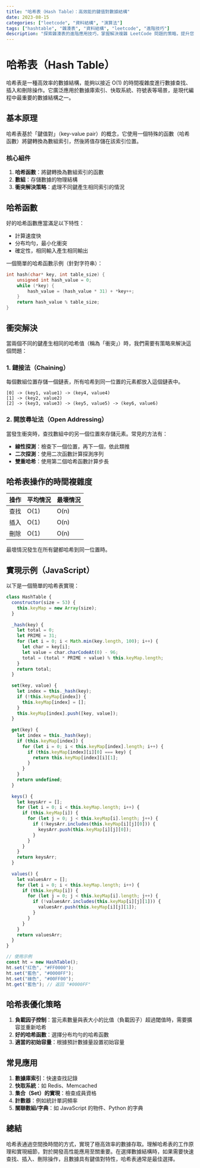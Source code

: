 ```yaml
---
title: "哈希表（Hash Table）：高效能的鍵值對數據結構"
date: 2023-08-15
categories: ["leetcode", "資料結構", "演算法"]
tags: ["hashtable", "雜湊表", "資料結構", "leetcode", "進階技巧"]
description: "探索雜湊表的進階應用技巧，掌握解決複雜 LeetCode 問題的策略，提升您的算法解題能力。"
---
```


# 哈希表（Hash Table）

哈希表是一種高效率的數據結構，能夠以接近 O(1) 的時間複雜度進行數據查找、插入和刪除操作。它廣泛應用於數據庫索引、快取系統、符號表等場景，是現代編程中最重要的數據結構之一。

## 基本原理

哈希表基於「鍵值對」（key-value pair）的概念，它使用一個特殊的函數（哈希函數）將鍵轉換為數組索引，然後將值存儲在該索引位置。

### 核心組件

1. **哈希函數**：將鍵轉換為數組索引的函數
2. **數組**：存儲數據的物理結構
3. **衝突解決策略**：處理不同鍵產生相同索引的情況

## 哈希函數

好的哈希函數應當滿足以下特性：
- 計算速度快
- 分布均勻，最小化衝突
- 確定性，相同輸入產生相同輸出

一個簡單的哈希函數示例（針對字符串）：

```c
int hash(char* key, int table_size) {
    unsigned int hash_value = 0;
    while (*key) {
        hash_value = (hash_value * 31) + *key++;
    }
    return hash_value % table_size;
}
```

## 衝突解決

當兩個不同的鍵產生相同的哈希值（稱為「衝突」）時，我們需要有策略來解決這個問題：

### 1. 鏈接法（Chaining）

每個數組位置存儲一個鏈表，所有哈希到同一位置的元素都放入這個鏈表中。

```
[0] -> (key1, value1) -> (key4, value4)
[1] -> (key2, value2)
[2] -> (key3, value3) -> (key5, value5) -> (key6, value6)
```

### 2. 開放尋址法（Open Addressing）

當發生衝突時，查找數組中的另一個位置來存儲元素。常見的方法有：

- **線性探測**：檢查下一個位置，再下一個，依此類推
- **二次探測**：使用二次函數計算探測序列
- **雙重哈希**：使用第二個哈希函數計算步長

## 哈希表操作的時間複雜度

| 操作 | 平均情況 | 最壞情況 |
|------|----------|----------|
| 查找 | O(1)     | O(n)     |
| 插入 | O(1)     | O(n)     |
| 刪除 | O(1)     | O(n)     |

最壞情況發生在所有鍵都哈希到同一位置時。

## 實現示例（JavaScript）

以下是一個簡單的哈希表實現：

```javascript
class HashTable {
  constructor(size = 53) {
    this.keyMap = new Array(size);
  }
  
  _hash(key) {
    let total = 0;
    let PRIME = 31;
    for (let i = 0; i < Math.min(key.length, 100); i++) {
      let char = key[i];
      let value = char.charCodeAt(0) - 96;
      total = (total * PRIME + value) % this.keyMap.length;
    }
    return total;
  }
  
  set(key, value) {
    let index = this._hash(key);
    if (!this.keyMap[index]) {
      this.keyMap[index] = [];
    }
    this.keyMap[index].push([key, value]);
  }
  
  get(key) {
    let index = this._hash(key);
    if (this.keyMap[index]) {
      for (let i = 0; i < this.keyMap[index].length; i++) {
        if (this.keyMap[index][i][0] === key) {
          return this.keyMap[index][i][1];
        }
      }
    }
    return undefined;
  }
  
  keys() {
    let keysArr = [];
    for (let i = 0; i < this.keyMap.length; i++) {
      if (this.keyMap[i]) {
        for (let j = 0; j < this.keyMap[i].length; j++) {
          if (!keysArr.includes(this.keyMap[i][j][0])) {
            keysArr.push(this.keyMap[i][j][0]);
          }
        }
      }
    }
    return keysArr;
  }
  
  values() {
    let valuesArr = [];
    for (let i = 0; i < this.keyMap.length; i++) {
      if (this.keyMap[i]) {
        for (let j = 0; j < this.keyMap[i].length; j++) {
          if (!valuesArr.includes(this.keyMap[i][j][1])) {
            valuesArr.push(this.keyMap[i][j][1]);
          }
        }
      }
    }
    return valuesArr;
  }
}

// 使用示例
const ht = new HashTable();
ht.set("红色", "#FF0000");
ht.set("藍色", "#0000FF");
ht.set("綠色", "#00FF00");
ht.get("藍色"); // 返回 "#0000FF"
```

## 哈希表優化策略

1. **負載因子控制**：當元素數量與表大小的比值（負載因子）超過閾值時，需要擴容並重新哈希
2. **好的哈希函數**：選擇分布均勻的哈希函數
3. **適當的初始容量**：根據預計數據量設置初始容量

## 常見應用

1. **數據庫索引**：快速查找記錄
2. **快取系統**：如 Redis、Memcached
3. **集合（Set）的實現**：檢查成員資格
4. **計數器**：例如統計單詞頻率
5. **關聯數組/字典**：如 JavaScript 的物件、Python 的字典

## 總結

哈希表通過空間換時間的方式，實現了極高效率的數據存取。理解哈希表的工作原理和實現細節，對於開發高性能應用至關重要。在選擇數據結構時，如果需要快速查找、插入、刪除操作，且數據具有鍵值對特性，哈希表通常是最佳選擇。 

